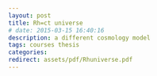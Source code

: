 ```yaml
---
layout: post
title: Rh=ct universe
# date: 2015-03-15 16:40:16
description: a different cosmology model
tags: courses thesis
categories: 
redirect: assets/pdf/Rhuniverse.pdf
---
```


